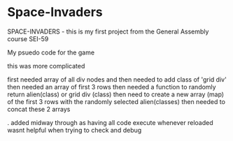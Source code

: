 # Space-Invaders

SPACE-INVADERS - this is my first project from the General Assembly course SEI-59

My psuedo code for the game

<!-- HTML -->
<!-- main with flex box that contains everything -->
  <!-- div with flex box that contains score board div and lives div -->
   <!-- score board div has a <p> with a <span> that needs to be edited when a 'alien' is hit -->
   <!-- lives div has a flex box with a <p> with a <span> that needs to be edited if 'aliens' reach 'planets surface' -->
   <!-- lives div has 3 divs with a class that has a background image representing a life - the class should change when a life is taken -->

  <!-- div with a class ='grid' containing 100 divs-->
  <!-- 100 divs to represent each cell-->

  <!-- div flex with reset button -->

<!-- CSS -->
<!-- .grid 'class' -->
 <!-- .grid {display: grid, grid-template-column/row: repeat(10, 1fr), background: black}  -->
<!-- .alien 'class' -->
 <!-- .grid .alien {background: url('alien.img') } (R - may need to use ::before and :: after)-->
<!-- .empty/free cell 'class' -->
 <!-- may not need this - if do - .grid .free {(bacgkround:black)} -->
<!-- .bullet 'class' -->
 <!-- .grid .bullet {background: url('bullet.img')}(R*) -->
<!-- .player 'class' -->
 <!-- .grid .player {background: url('player.img')} -->
<!-- .explosian 'class' (may not need)(R*) -->
<!-- .life 'class' x3(background: url('life.img')) -->

<!-- JS -->
<!-- variable with an array of ALL .grid divs -->
<!-- // initialise aliens -->
<!-- function randomisedClass setting out which cells in the top 3 rows have aliens (maybe set the other sells to be 'free')--> this was more complicated

first needed array of all div nodes and then needed to add class of 'grid div'
then needed an array of first 3 rows
then needed a function to randomly return alien(class) or grid div (class)
then need to create a new array (map) of the first 3 rows with the randomly selected alien(classes)
then needed to concat these 2 arrays

<!-- (if need free cells) const setting the remaning cells in grid to have a class of 'free/empmty' -->

<!-- // initialise player -->
<!-- variable with an array of all cells in bottom row of grid -->
<!-- variable to randomly select cell from bottom row of grid -->
<!-- variable of player index to set what cell the player starts in -->

<!-- // move player -->
<!-- document.addEventlistner('keydown') with function with switch statement that calls function for player movement dependant on key pressed -->
<!-- function for move in certain direction depending on which key pressed -->
 <!-- needs to add and remove alien class -->
 <!-- player index needs to change with each move -->
 <!-- needs to know if player at edge -->
<!-- function to stop players moving off edge -->

<!-- // move aliens -->
<!-- function with setInterval to move aliens (difficulty - getting groups to move in formation)-->
<!-- aliens need to move left (function)  -->
 <!-- need a variable to hold 'alienIndex' -->
 <!-- need a variable for 'newIndex' -->
 <!-- need to add and remove alien class to corresponding index -->
 <!-- needs to check if at edge -->
 <!-- if true etc -->
<!-- then move down (function) when alien furthest to left hits edge  -->
 <!-- needs to call on ifAtEdge function ?? -->
<!-- then move right (function)  -->
<!-- then down when alien furthest to right hits edge -->
<!-- needs a function to check (if at left edge) and (if at right edge)-->
 <!-- needs to call moveDown() ??-->
<!-- cell index of EACH alien needs to change each time they move -->

<!-- // initialise bullet(s) -->
<!-- first 'bullet' cell index dependent on 'playerIndex' -->
 <!-- this needs to be stored in a variable 'bulletIndex' -->
<!-- function for moving bullet -->
 <!-- bullets will move UP (-10) Y axis-->
 <!-- need to add and remove 'bullet' class -->
 <!-- need a variable for new cell and cell index needs to become variable 'bulletIndex'-->
  <!-- needs to check if new cell contains alien class and if not needs to add class to new cell -->
  <!-- need to remove 'bullet' class from 'bulletIndex' -->
 <!-- need to change index each time moves a cell -->
<!-- // bullet hits alien -->
<!-- function isThereAnAlien (index) - return allTheCells[index].classList.contains('alien') -->
<!-- function hitAlien -->
 <!-- if statement using the return value from isThereAnAlien OR filter to find if cell has alien -->
  <!-- if true - score++ -->
  <!-- remove 'alien' class from CORRECT alienIndex --> .
  <!-- remove bullet 'class' from bulletIndex -->
  <!-- MAYBE have explosion class apear with set(timeout) equal to set interval time -->
<!-- // alien hits 'planets surface' -->
<!-- function checking if alien is on bottom edge -->
<!-- function checking if alient hits cell which is player index -->
<!-- function for if alien is on bottom edge -->
 <!-- lives--, remove life 'class' from one of lives divs -->
 <!-- needs to call initialise aliens again -->
<!-- // reset game -->
 <!-- need a variable isGameRunning = fales -->
 <!-- variable that holds the reset 'button' -->
 <!-- this needs to turn to true when initialising players/bullets/aliens -->
 <!-- function endGame needs-->
  <!-- must turn isGameRunning back to false -->
  <!-- must reset score -->
  <!-- must reset lives -->
  <!-- need a event listener on reset button variable that passes endGame function --
  

<!-- EXTRAS -->
<!-- start button --> added midway through as having all code execute whenever reloaded wasnt helpful when trying to check and debug
<!-- new level - when all aliens removed - level intensity increases -->
<!-- function to save players progress (leaderBoard) -->
<!-- sound plays when alien hit -->
<!-- sound plays when all aliens removed  -->

